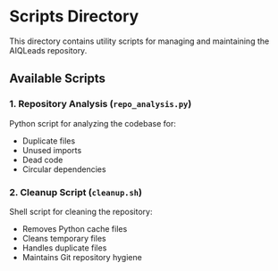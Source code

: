 # Scripts Directory

This directory contains utility scripts for managing and maintaining the AIQLeads repository.

## Available Scripts

### 1. Repository Analysis (`repo_analysis.py`)
Python script for analyzing the codebase for:
- Duplicate files
- Unused imports
- Dead code
- Circular dependencies

### 2. Cleanup Script (`cleanup.sh`)
Shell script for cleaning the repository:
- Removes Python cache files
- Cleans temporary files
- Handles duplicate files
- Maintains Git repository hygiene
